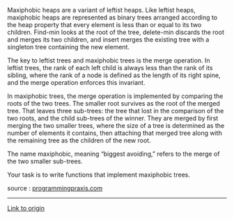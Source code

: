Maxiphobic heaps are a variant of leftist heaps. Like leftist heaps, maxiphobic heaps are represented as binary trees arranged according to the heap property that every element is less than or equal to its two children. Find-min looks at the root of the tree, delete-min discards the root and merges its two children, and insert merges the existing tree with a singleton tree containing the new element.

The key to leftist trees and maxiphobic trees is the merge operation. In leftist trees, the rank of each left child is always less than the rank of its sibling, where the rank of a node is defined as the length of its right spine, and the merge operation enforces this invariant.  

In maxiphobic trees, the merge operation is implemented by comparing the roots of the two trees. The smaller root survives as the root of the merged tree. That leaves three sub-trees: the tree that lost in the comparison of the two roots, and the child sub-trees of the winner. They are merged by first merging the two smaller trees, where the size of a tree is determined as the number of elements it contains, then attaching that merged tree along with the remaining tree as the children of the new root. 

The name maxiphobic, meaning “biggest avoiding,” refers to the merge of the two smaller sub-trees.


Your task is to write functions that implement maxiphobic trees.

source : [programmingpraxis.com](http://programmingpraxis.com/2010/09/28/maxiphobic-heaps/)

---

[Link to origin](https://www.reddit.com/r/dailyprogrammer/v89by)